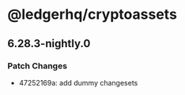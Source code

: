 # @ledgerhq/cryptoassets

## 6.28.3-nightly.0

### Patch Changes

- 47252169a: add dummy changesets
